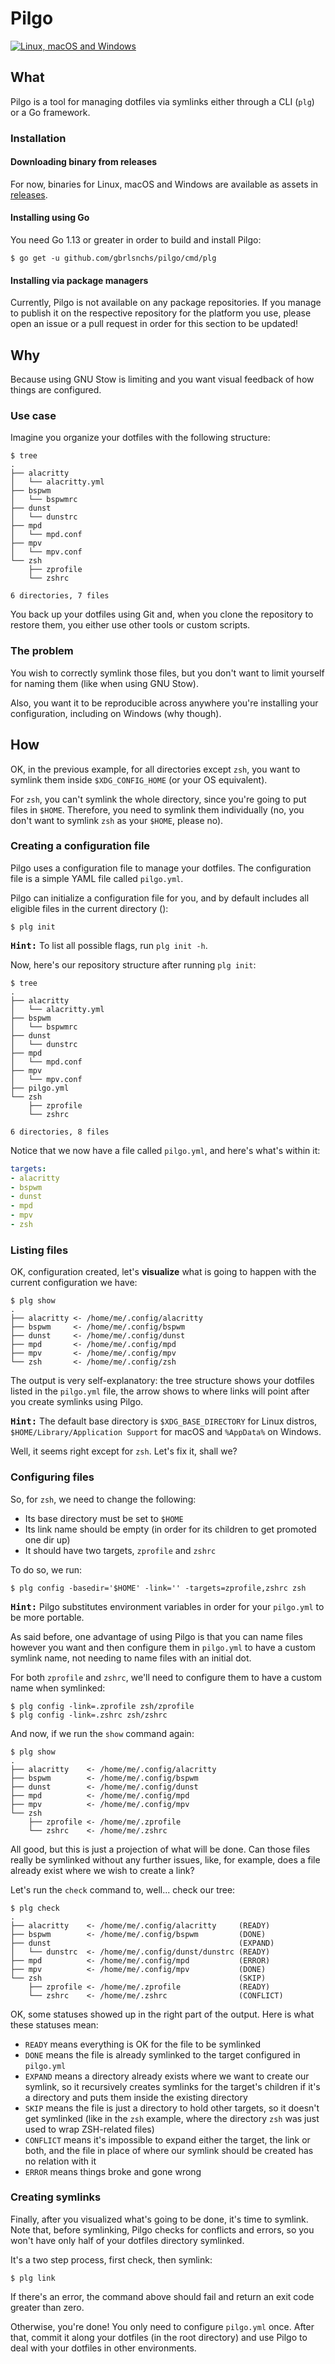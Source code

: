 # Pilgo
[![Linux, macOS and Windows](https://github.com/gbrlsnchs/pilgo/workflows/Linux,%20macOS%20and%20Windows/badge.svg)](https://github.com/gbrlsnchs/pilgo/actions)

## What
Pilgo is a tool for managing dotfiles via symlinks either through a CLI (`plg`) or a Go framework.

### Installation
#### Downloading binary from releases
For now, binaries for Linux, macOS and Windows are available as assets in [releases](https://github.com/gbrlsnchs/pilgo/releases).

#### Installing using Go
You need Go 1.13 or greater in order to build and install Pilgo:

```console
$ go get -u github.com/gbrlsnchs/pilgo/cmd/plg
```

#### Installing via package managers
Currently, Pilgo is not available on any package repositories. If you manage to publish it on the respective repository for the platform you use, please open an issue or a pull request in order for this section to be updated!

## Why
Because using GNU Stow is limiting and you want visual feedback of how things are configured.

### Use case
Imagine you organize your dotfiles with the following structure:
```console
$ tree
.
├── alacritty
│   └── alacritty.yml
├── bspwm
│   └── bspwmrc
├── dunst
│   └── dunstrc
├── mpd
│   └── mpd.conf
├── mpv
│   └── mpv.conf
└── zsh
    ├── zprofile
    └── zshrc

6 directories, 7 files
```

You back up your dotfiles using Git and, when you clone the repository to restore them, you either use other tools or custom scripts.

### The problem
You wish to correctly symlink those files, but you don't want to limit yourself for naming them (like when using GNU Stow).

Also, you want it to be reproducible across anywhere you're installing your configuration, including on Windows (why though).

## How

OK, in the previous example, for all directories except `zsh`, you want to symlink them inside `$XDG_CONFIG_HOME` (or your OS equivalent).

For `zsh`, you can't symlink the whole directory, since you're going to put files in `$HOME`. Therefore, you need to symlink them individually (no, you don't want to symlink `zsh` as your `$HOME`, please no).

### Creating a configuration file
Pilgo uses a configuration file to manage your dotfiles. The configuration file is a simple YAML file called `pilgo.yml`.

Pilgo can initialize a configuration file for you, and by default includes all eligible files in the current directory ():

```console
$ plg init
```
<kbd>**Hint:**</kbd> To list all possible flags, run `plg init -h`.

Now, here's our repository structure after running `plg init`:
```console
$ tree
.
├── alacritty
│   └── alacritty.yml
├── bspwm
│   └── bspwmrc
├── dunst
│   └── dunstrc
├── mpd
│   └── mpd.conf
├── mpv
│   └── mpv.conf
├── pilgo.yml
└── zsh
    ├── zprofile
    └── zshrc

6 directories, 8 files
```

Notice that we now have a file called `pilgo.yml`, and here's what's within it:
```yaml
targets:
- alacritty
- bspwm
- dunst
- mpd
- mpv
- zsh
```


### Listing files
OK, configuration created, let's **visualize** what is going to happen with the current configuration we have:
```console
$ plg show
.
├── alacritty <- /home/me/.config/alacritty
├── bspwm     <- /home/me/.config/bspwm
├── dunst     <- /home/me/.config/dunst
├── mpd       <- /home/me/.config/mpd
├── mpv       <- /home/me/.config/mpv
└── zsh       <- /home/me/.config/zsh
```

The output is very self-explanatory: the tree structure shows your dotfiles listed in the `pilgo.yml` file, the arrow shows to where links will point after you create symlinks using Pilgo.

<kbd>**Hint:**</kbd> The default base directory is `$XDG_BASE_DIRECTORY` for Linux distros, `$HOME/Library/Application Support` for macOS and `%AppData%` on Windows.

Well, it seems right except for `zsh`. Let's fix it, shall we?

### Configuring files
So, for `zsh`, we need to change the following:
- Its base directory must be set to `$HOME`
- Its link name should be empty (in order for its children to get promoted one dir up)
- It should have two targets, `zprofile` and `zshrc`

To do so, we run:
```console
$ plg config -basedir='$HOME' -link='' -targets=zprofile,zshrc zsh
```

<kbd>**Hint:**</kbd> Pilgo substitutes environment variables in order for your `pilgo.yml` to be more portable.

As said before, one advantage of using Pilgo is that you can name files however you want and then configure them in `pilgo.yml` to have a custom symlink name, not needing to name files with an initial dot.

For both `zprofile` and `zshrc`, we'll need to configure them to have a custom name when symlinked:
```console
$ plg config -link=.zprofile zsh/zprofile
$ plg config -link=.zshrc zsh/zshrc
```

And now, if we run the `show` command again:
```console
$ plg show
.
├── alacritty    <- /home/me/.config/alacritty
├── bspwm        <- /home/me/.config/bspwm
├── dunst        <- /home/me/.config/dunst
├── mpd          <- /home/me/.config/mpd
├── mpv          <- /home/me/.config/mpv
└── zsh       
    ├── zprofile <- /home/me/.zprofile
    └── zshrc    <- /home/me/.zshrc
```

All good, but this is just a projection of what will be done. Can those files really be symlinked without any further issues, like, for example, does a file already exist where we wish to create a link?

Let's run the `check` command to, well... check our tree:
```console
$ plg check
.
├── alacritty    <- /home/me/.config/alacritty     (READY)
├── bspwm        <- /home/me/.config/bspwm         (DONE)
├── dunst                                          (EXPAND)
│   └── dunstrc  <- /home/me/.config/dunst/dunstrc (READY)
├── mpd          <- /home/me/.config/mpd           (ERROR)
├── mpv          <- /home/me/.config/mpv           (DONE)
└── zsh                                            (SKIP)
    ├── zprofile <- /home/me/.zprofile             (READY)
    └── zshrc    <- /home/me/.zshrc                (CONFLICT)
```

OK, some statuses showed up in the right part of the output. Here is what these statuses mean:
  - `READY` means everything is OK for the file to be symlinked
  - `DONE` means the file is already symlinked to the target configured in `pilgo.yml`
  - `EXPAND` means a directory already exists where we want to create our symlink, so it recursively creates symlinks for the target's children if it's a directory and puts them inside the existing directory
  - `SKIP` means the file is just a directory to hold other targets, so it doesn't get symlinked (like in the `zsh` example, where the directory `zsh` was just used to wrap ZSH-related files)
  - `CONFLICT` means it's impossible to expand either the target, the link or both, and the file in place of where our symlink should be created has no relation with it
  - `ERROR` means things broke and gone wrong

### Creating symlinks
Finally, after you visualized what's going to be done, it's time to symlink. Note that, before symlinking, Pilgo checks for conflicts and errors, so you won't have only half of your dotfiles directory symlinked.


It's a two step process, first check, then symlink:
```console
$ plg link
```

If there's an error, the command above should fail and return an exit code greater than zero.

Otherwise, you're done! You only need to configure `pilgo.yml` once. After that, commit it along your dotfiles (in the root directory) and use Pilgo to deal with your dotfiles in other environments.
